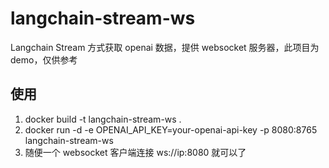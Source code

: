 # langchain-stream-ws

Langchain Stream 方式获取 openai 数据，提供 websocket 服务器，此项目为 demo，仅供参考

## 使用

1. docker build -t langchain-stream-ws .
2. docker run -d -e OPENAI_API_KEY=your-openai-api-key -p 8080:8765 langchain-stream-ws
3. 随便一个 websocket 客户端连接 ws://ip:8080 就可以了